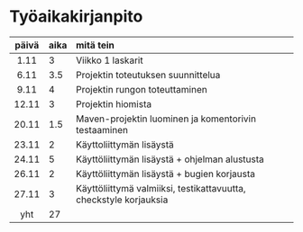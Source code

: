 
# Työaikakirjanpito

| päivä | aika | mitä tein  |
| :----:|:-----| :-----|
| 1.11  | 3    | Viikko 1 laskarit |
| 6.11  | 3.5  | Projektin toteutuksen suunnittelua |
| 9.11  | 4    | Projektin rungon toteuttaminen | 
| 12.11 | 3    | Projektin hiomista | 
| 20.11 | 1.5  | Maven-projektin luominen ja komentorivin testaaminen| 
| 23.11 | 2    | Käyttoliittymän lisäystä |
| 24.11 | 5    | Käyttöliittymän lisäystä + ohjelman alustusta | 
| 26.11 | 2    | Käyttöliittymän lisäystä + bugien korjausta | 
| 27.11 | 3    | Käyttöliittymä valmiiksi, testikattavuutta, checkstyle korjauksia | 
| yht   | 27   | | 
